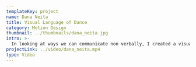 ```yaml
---
templateKey: project
name: Dana Neita
title: Visual Language of Dance
category: Motion Design
thumbnail: ../thumbnails/dana_neita.jpg
intro: >-
  In looking at ways we can communicate non verbally, I created a visual language of dance by using elements of design, to recreate a new meaning and interpretation to how we can visualize movement. This was explored as an animated Gif, showing the differentiation between ballet, modern contemporary and jazz, as forms of expression explored using movement.
projectLink: ../video/dana_neita.mp4
type: Video
---
```

